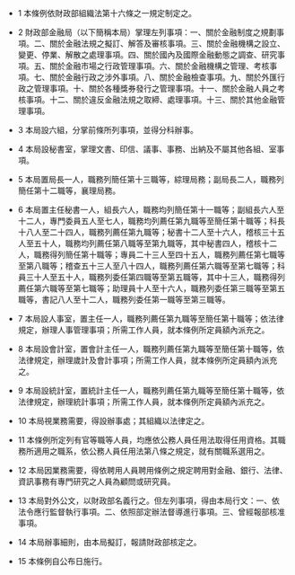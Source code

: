 * 1 本條例依財政部組織法第十六條之一規定制定之。

* 2 財政部金融局（以下簡稱本局）掌理左列事項：一、關於金融制度之規劃事項。二、關於金融法規之擬訂、解答及審核事項。三、關於金融機構之設立、變更、停業、解散之處理事項。四、關於國內及國際金融動態之調查、研究事項。五、關於金融市場之行政管理事項。六、關於金融機構之管理、考核事項。七、關於金融行政之涉外事項。八、關於金融檢查事項。九、關於外匯行政之管理事項。十、關於各種獎券發行之管理事項。十一、關於金融人員之考核事項。十二、關於違反金融法規之取締、處理事項。十三、關於其他金融管理事項。

* 3 本局設六組，分掌前條所列事項，並得分科辦事。

* 4 本局設秘書室，掌理文書、印信、議事、事務、出納及不屬其他各組、室事項。

* 5 本局置局長一人，職務列簡任第十三職等，綜理局務；副局長二人，職務列簡任第十二職等，襄理局務。

* 6 本局置主任秘書一人，組長六人，職務均列簡任第十一職等；副組長六人至十二人，專門委員五人至七人，職務均列薦任第九職等至簡任第十職等；科長十八人至二十四人，職務列薦任第九職等；秘書十二人至十六人，稽核三十五人至五十人，職務均列薦任第八職等至第九職等，其中秘書四人，稽核十二人，職務得列簡任第十職等；專員二十三人至四十五人，職務列薦任第七職等至第八職等；稽查五十三人至八十四人，職務列薦任第六職等至第七職等；科員三十人至五十人，職務列委任第四職等至第五職等，其中十三人，職務得列薦任第六職等至第七職等；助理員十人至十六人，職務列委任第三職等至第五職等，書記八人至十二人，職務列委任第一職等至第三職等。

* 7 本局設人事室，置主任一人，職務列薦任第九職等至簡任第十職等；依法律規定，辦理人事管理事項；所需工作人員，就本條例所定員額內派充之。

* 8 本局設會計室，置會計主任一人，職務列薦任第九職等至簡任第十職等，依法律規定，辦理歲計及會計事項；所需工作人員，就本條例所定員額內派充之。

* 9 本局設統計室，置統計主任一人，職務列薦任第九職等至簡任第十職等，依法律規定，辦理統計事項；所需工作人員，就本條例所定員額內派充之。

* 10 本局視業務需要，得設辦事處；其組織以法律定之。

* 11 本條例所定列有官等職等人員，均應依公務人員任用法取得任用資格。其職務所適用之職系，依公務人員任用法第八條之規定，就有關職系選用之。

* 12 本局因業務需要，得依聘用人員聘用條例之規定聘用對金融、銀行、法律、資訊事務有專門研究之人員為顧問或研究員。

* 13 本局對外公文，以財政部名義行之。但左列事項，得由本局行文：一、依法令應行監督執行事項。二、依照部定辦法督導進行事項。三、曾經報部核准事項。

* 14 本局辦事細則，由本局擬訂，報請財政部核定之。

* 15 本條例自公布日施行。

